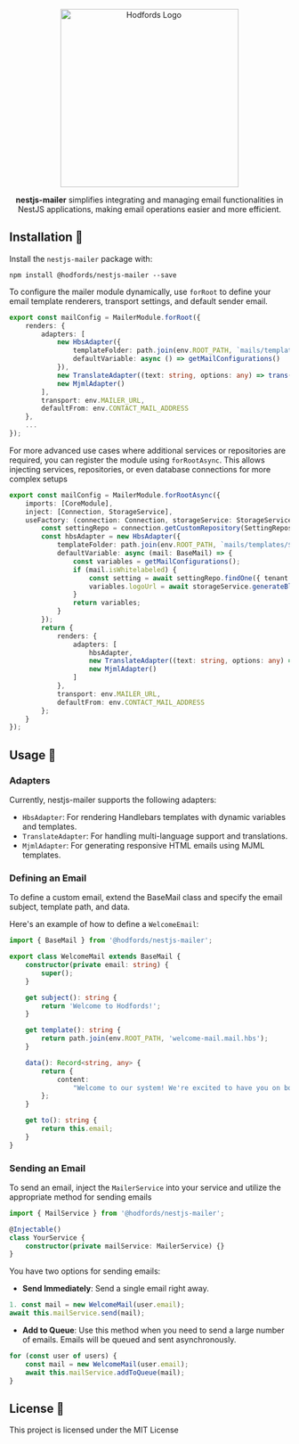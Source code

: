 <p align="center">
  <a href="http://opensource.hodfords.uk" target="blank"><img src="https://opensource.hodfords.uk/img/logo.svg" width="320" alt="Hodfords Logo" /></a>
</p>

<p align="center"> <b>nestjs-mailer</b> simplifies integrating and managing email functionalities in NestJS applications, making email operations easier and more efficient.</p>

## Installation 🤖

Install the `nestjs-mailer` package with:

```
npm install @hodfords/nestjs-mailer --save
```

To configure the mailer module dynamically, use `forRoot` to define your email template renderers, transport settings, and default sender email.

```typescript
export const mailConfig = MailerModule.forRoot({
    renders: {
        adapters: [
            new HbsAdapter({
                templateFolder: path.join(env.ROOT_PATH, `mails/templates/${getEmailFolder()}`),
                defaultVariable: async () => getMailConfigurations()
            }),
            new TranslateAdapter((text: string, options: any) => trans(text, options)),
            new MjmlAdapter()
        ],
		transport: env.MAILER_URL,
        defaultFrom: env.CONTACT_MAIL_ADDRESS
    },
    ...
});
```

For more advanced use cases where additional services or repositories are required, you can register the module using `forRootAsync`. This allows injecting services, repositories, or even database connections for more complex setups

```typescript
export const mailConfig = MailerModule.forRootAsync({
    imports: [CoreModule],
    inject: [Connection, StorageService],
    useFactory: (connection: Connection, storageService: StorageService) => {
        const settingRepo = connection.getCustomRepository(SettingRepository);
        const hbsAdapter = new HbsAdapter({
            templateFolder: path.join(env.ROOT_PATH, `mails/templates/${getEmailFolder()}`),
            defaultVariable: async (mail: BaseMail) => {
                const variables = getMailConfigurations();
                if (mail.isWhitelabeled) {
                    const setting = await settingRepo.findOne({ tenant: mail.tenantId });
                    variables.logoUrl = await storageService.generateBlobUrl(setting.blobLogo);
                }
                return variables;
            }
        });
        return {
            renders: {
                adapters: [
                    hbsAdapter,
                    new TranslateAdapter((text: string, options: any) => trans(text, options)),
                    new MjmlAdapter()
                ]
            },
            transport: env.MAILER_URL,
            defaultFrom: env.CONTACT_MAIL_ADDRESS
        };
    }
});
```

## Usage 🚀

### Adapters

Currently, nestjs-mailer supports the following adapters:

-   `HbsAdapter`: For rendering Handlebars templates with dynamic variables and templates.
-   `TranslateAdapter`: For handling multi-language support and translations.
-   `MjmlAdapter`: For generating responsive HTML emails using MJML templates.

### Defining an Email

To define a custom email, extend the BaseMail class and specify the email subject, template path, and data.

Here's an example of how to define a `WelcomeEmail`:

```typescript
import { BaseMail } from '@hodfords/nestjs-mailer';

export class WelcomeMail extends BaseMail {
    constructor(private email: string) {
        super();
    }

    get subject(): string {
        return 'Welcome to Hodfords!';
    }

    get template(): string {
        return path.join(env.ROOT_PATH, 'welcome-mail.mail.hbs');
    }

    data(): Record<string, any> {
        return {
            content:
                "Welcome to our system! We're excited to have you on board and look forward to providing you with a seamless and enjoyable experience."
        };
    }

    get to(): string {
        return this.email;
    }
}
```

### Sending an Email

To send an email, inject the `MailerService` into your service and utilize the appropriate method for sending emails

```typescript
import { MailService } from '@hodfords/nestjs-mailer';

@Injectable()
class YourService {
    constructor(private mailService: MailerService) {}
}
```

You have two options for sending emails:

-   **Send Immediately**: Send a single email right away.

```typescript
1. const mail = new WelcomeMail(user.email);
await this.mailService.send(mail);
```

-   **Add to Queue**: Use this method when you need to send a large number of emails. Emails will be queued and sent
    asynchronously.

```typescript
for (const user of users) {
    const mail = new WelcomeMail(user.email);
    await this.mailService.addToQueue(mail);
}
```

## License 📝

This project is licensed under the MIT License
